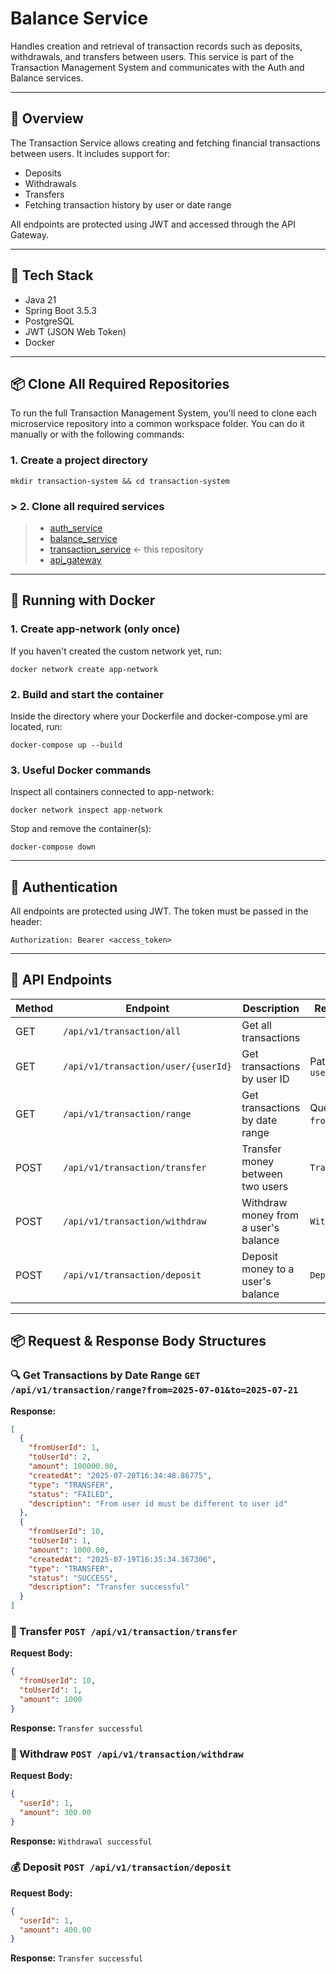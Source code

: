 # Balance Service

Handles creation and retrieval of transaction records such as deposits, withdrawals, and transfers between users. This service is part of the Transaction Management System and communicates with the Auth and Balance services.

---

## 📜 Overview

The Transaction Service allows creating and fetching financial transactions between users. It includes support for:
* Deposits
* Withdrawals
* Transfers
* Fetching transaction history by user or date range

All endpoints are protected using JWT and accessed through the API Gateway.

---

## 🚀 Tech Stack

- Java 21
- Spring Boot 3.5.3
- PostgreSQL
- JWT (JSON Web Token)
- Docker

---

## 📦 Clone All Required Repositories
To run the full Transaction Management System, you'll need to clone each microservice repository into a common workspace folder. You can do it manually or with the following commands:

### 1. Create a project directory
   ```
   mkdir transaction-system && cd transaction-system
   ```

### > 2. Clone all required services
> * [auth_service](https://github.com/Asadjon/balance_service.git) 
> * [balance_service](https://github.com/Asadjon/balance_service.git)
> * [transaction_service](https://github.com/Asadjon/transaction_service.git) ← this repository
> * [api_gateway](https://github.com/Asadjon/api_gateway.git)

---

## 🚀 Running with Docker
### 1. Create app-network (only once)
If you haven't created the custom network yet, run:
```
docker network create app-network
```

### 2. Build and start the container
Inside the directory where your Dockerfile and docker-compose.yml are located, run:
```
docker-compose up --build
```

### 3. Useful Docker commands
Inspect all containers connected to app-network:
```docker
docker network inspect app-network
```

Stop and remove the container(s):
```
docker-compose down
```

---

## 🔐 Authentication

All endpoints are protected using JWT. The token must be passed in the header:
```http
Authorization: Bearer <access_token>
```

---

## 🔁 API Endpoints

| Method | Endpoint                            | Description                          | Request Body              |
|--------|-------------------------------------|--------------------------------------|---------------------------|
| GET    | `/api/v1/transaction/all`           | Get all transactions                 |                           |
| GET    | `/api/v1/transaction/user/{userId}` | Get transactions by user ID          | Path variable: `userId`   |
| GET    | `/api/v1/transaction/range`         | Get transactions by date range       | Query params: `from`,`to` |
| POST   | `/api/v1/transaction/transfer`      | Transfer money between two users     | `TransferRequest`         |
| POST   | `/api/v1/transaction/withdraw`      | Withdraw money from a user's balance | `WithdrawRequest`         |
| POST   | `/api/v1/transaction/deposit`       | Deposit money to a user's balance    | `DepositRequest`          |


---

## 📦 Request & Response Body Structures

### 🔍 Get Transactions by Date Range `GET /api/v1/transaction/range?from=2025-07-01&to=2025-07-21`
**Response:**
```json
[
  {
    "fromUserId": 1,
    "toUserId": 2,
    "amount": 100000.00,
    "createdAt": "2025-07-20T16:34:48.86775",
    "type": "TRANSFER",
    "status": "FAILED",
    "description": "From user id must be different to user id"
  },
  {
    "fromUserId": 10,
    "toUserId": 1,
    "amount": 1000.00,
    "createdAt": "2025-07-19T16:35:34.367306",
    "type": "TRANSFER",
    "status": "SUCCESS",
    "description": "Transfer successful"
  }
]
```

### 🔁 Transfer `POST /api/v1/transaction/transfer`
**Request Body:**
```json
{
  "fromUserId": 10,
  "toUserId": 1,
  "amount": 1000
}
```
**Response:** `Transfer successful`

### 💸 Withdraw `POST /api/v1/transaction/withdraw`
**Request Body:**
```json
{
  "userId": 1,
  "amount": 300.00
}
```
**Response:** `Withdrawal successful`

### 💰 Deposit `POST /api/v1/transaction/deposit`
**Request Body:**
```json
{
  "userId": 1,
  "amount": 400.00
}
```
**Response:** `Transfer successful`